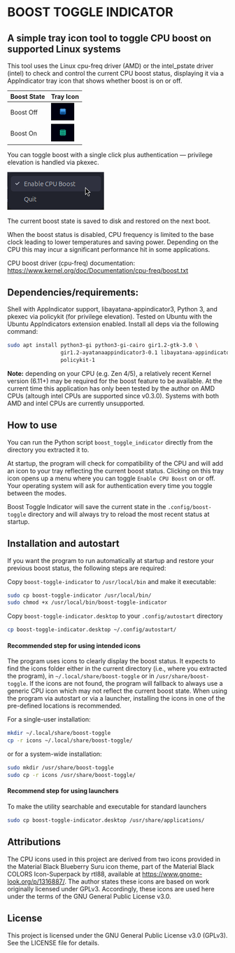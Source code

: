 # BOOST TOGGLE INDICATOR

## A simple tray icon tool to toggle CPU boost on supported Linux systems

This tool uses the Linux cpu-freq driver (AMD) or the intel_pstate driver (intel) to check and control the current CPU boost status, displaying it via a AppIndicator tray icon that shows whether boost is on or off.

| Boost State | Tray Icon |
|-------------|-----------|
| Boost Off   | ![Boost off](images/boost_off_screenshot.png) |
| Boost On    | ![Boost on](images/boost_on_screenshot.png)   | 

You can toggle boost with a single click plus authentication — privilege elevation is handled via pkexec.

![Menu with toggle](images/menu_screenshot.png)

The current boost state is saved to disk and restored on the next boot. 

When the boost status is disabled, CPU frequency is limited to the base clock leading to lower temperatures and saving power. Depending on the CPU this may incur a significant performance hit in some applications.

CPU boost driver (cpu-freq) documentation: <https://www.kernel.org/doc/Documentation/cpu-freq/boost.txt>

## Dependencies/requirements:

Shell with AppIndicator support, libayatana-appindicator3, Python 3, and pkexec via policykit (for privilege elevation). Tested on Ubuntu with the Ubuntu AppIndicators extension enabled. Install all deps via the following command:

```bash
sudo apt install python3-gi python3-gi-cairo gir1.2-gtk-3.0 \
                 gir1.2-ayatanaappindicator3-0.1 libayatana-appindicator3-1 \
                 policykit-1
```                 

**Note:** depending on your CPU (e.g. Zen 4/5), a relatively recent Kernel version (6.11+) may be required for the boost feature to be available. At the current time this application has only been tested by the author on AMD CPUs (altough intel CPUs are supported since v0.3.0). Systems with both AMD and intel CPUs are currently unsupported.

## How to use

You can run the Python script `boost_toggle_indicator` directly from the directory you extracted it to. 

At startup, the program will check for compatibility of the CPU and will add an icon to your tray reflecting the current boost status. Clicking on this tray icon opens up a menu where you can toggle `Enable CPU Boost` on or off. Your operating system will ask for authentication every time you toggle between the modes.

Boost Toggle Indicator will save the current state in the `.config/boost-toggle` directory and will always try to reload the most recent status at startup.

## Installation and autostart

If you want the program to run automatically at startup and restore your previous boost status, the following steps are required:

Copy `boost-toggle-indicator` to `/usr/local/bin` and make it executable:
```bash
sudo cp boost-toggle-indicator /usr/local/bin/
sudo chmod +x /usr/local/bin/boost-toggle-indicator
```

Copy `boost-toggle-indicator.desktop` to your `.config/autostart` directory
```bash
cp boost-toggle-indicator.desktop ~/.config/autostart/
```

#### Recommended step for using intended icons
			
The program uses icons to clearly display the boost status. It expects to find the icons folder either in the current directory (i.e., where you extracted the program), in `~/.local/share/boost-toggle` or in `/usr/share/boost-toggle`. If the icons are not found, the program will fallback to always use a generic CPU icon which may not reflect the current boost state. When using the program via autostart or via a launcher, installing the icons in one of the pre-defined locations is recommended.

For a single-user installation:
```bash
mkdir ~/.local/share/boost-toggle
cp -r icons ~/.local/share/boost-toggle/
```

or for a system-wide installation:
```bash
sudo mkdir /usr/share/boost-toggle
sudo cp -r icons /usr/share/boost-toggle/
```

#### Recommend step for using launchers
			
To make the utility searchable and executable for standard launchers
```bash	
sudo cp boost-toggle-indicator.desktop /usr/share/applications/
```

## Attributions

The CPU icons used in this project are derived from two icons provided in the Material Black Blueberry Suru icon theme, part of the Material Black COLORS Icon-Superpack by rtl88, available at <https://www.gnome-look.org/p/1316887/>. The author states these icons are based on work originally licensed under GPLv3. Accordingly, these icons are used here under the terms of the GNU General Public License v3.0.


## License

This project is licensed under the GNU General Public License v3.0 (GPLv3). See the LICENSE file for details.
